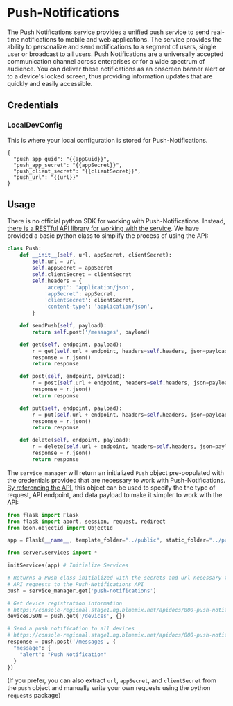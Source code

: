 # Push-Notifications

The Push Notifications service provides a unified push service to send real-time notifications to mobile and web applications. The service provides the ability to personalize and send notifications to a segment of users, single user or broadcast to all users. Push Notifications are a universally accepted communication channel across enterprises or for a wide spectrum of audience. You can deliver these notifications as an onscreen banner alert or to a device's locked screen, thus providing information updates that are quickly and easily accessible.

##  Credentials

###  LocalDevConfig

This is where your local configuration is stored for Push-Notifications.
```
{
  "push_app_guid": "{{appGuid}}",
  "push_app_secret": "{{appSecret}}",
  "push_client_secret": "{{clientSecret}}",
  "push_url": "{{url}}"
}

```

## Usage

There is no official python SDK for working with Push-Notifications. Instead, [there is a RESTful API library for working with the service](https://console-regional.stage1.ng.bluemix.net/apidocs/800-push-notifications?&language=shell_curl#introduction). We have provided a basic python class to simplify the process of using the API:

```python
class Push:
	def __init__(self, url, appSecret, clientSecret):
		self.url = url
		self.appSecret = appSecret
		self.clientSecret = clientSecret
		self.headers = {
			'accept': 'application/json',
			'appSecret': appSecret,
			'clientSecret': clientSecret,
			'content-type': 'application/json',
		}

	def sendPush(self, payload):
		return self.post('/messages', payload)

	def get(self, endpoint, payload):
		r = get(self.url + endpoint, headers=self.headers, json=payload)
		response = r.json()
		return response

	def post(self, endpoint, payload):
		r = post(self.url + endpoint, headers=self.headers, json=payload)
		response = r.json()
		return response

	def put(self, endpoint, payload):
		r = put(self.url + endpoint, headers=self.headers, json=payload)
		response = r.json()
		return response

	def delete(self, endpoint, payload):
		r = delete(self.url + endpoint, headers=self.headers, json=payload)
		response = r.json()
		return response
```

The `service_manager` will return an initialized `Push` object pre-populated with the credentials provided that are necessary to work with Push-Notifications. [By referencing the API](https://console-regional.stage1.ng.bluemix.net/apidocs/800-push-notifications?&language=shell_curl#introduction), this object can be used to specify the the type of request, API endpoint, and data payload to make it simpler to work with the API:

```python
from flask import Flask
from flask import abort, session, request, redirect
from bson.objectid import ObjectId

app = Flask(__name__, template_folder="../public", static_folder="../public", static_url_path='')

from server.services import *

initServices(app) # Initialize Services

# Returns a Push class initialized with the secrets and url necessary to compose
# API requests to the Push-Notifications API
push = service_manager.get('push-notifications')

# Get device registration information
# https://console-regional.stage1.ng.bluemix.net/apidocs/800-push-notifications?&language=shell_curl#getdevices
devicesJSON = push.get('/devices', {})

# Send a push notification to all devices
# https://console-regional.stage1.ng.bluemix.net/apidocs/800-push-notifications?&language=shell_curl#sendmessage
response = push.post('/messages', {
  "message": {
    "alert": "Push Notification"
  }
})
```

(If you prefer, you can also extract `url`, `appSecret`, and `clientSecret` from the `push` object and manually write your own requests using the python `requests` package)
